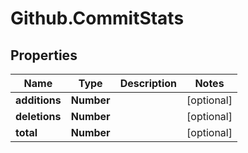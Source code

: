 # Github.CommitStats

## Properties

Name | Type | Description | Notes
------------ | ------------- | ------------- | -------------
**additions** | **Number** |  | [optional] 
**deletions** | **Number** |  | [optional] 
**total** | **Number** |  | [optional] 


